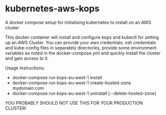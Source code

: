 # kubernetes-aws-kops
A docker compose setup for initialising kubernetes to install on an AWS cluster

This docker container will install and configure kops and kubectl for setting up an AWS Cluster.  You can provide your aws credentials, ssh credentials and kube-config files in separately directories, provide some environment variables as noted in the docker-compose.yml and quickly install the cluster and gain access to it.

Usage Instructions:
- docker-compose run kops-eu-west-1 install
- docker-compose run kops-eu-west-1 create-hosted-zone mydomain.com
- docker-compose run kops-eu-west-1 uninstall [--delete-hosted-zone]

YOU PROBABLY SHOULD NOT USE THIS FOR YOUR PRODUCTION CLUSTER!
